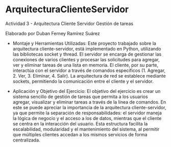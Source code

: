 # ArquitecturaClienteServidor

Actividad 3 - Arquitectura Cliente Servidor
Gestión de tareas

Elaborado por Duban Ferney Ramírez Suárez

- Montaje y Herramientas Utilizadas:
Este proyecto trabajado sobre la arquitectura cliente-servidor, está implementado en Python, utilizando las bibliotecas socket y thread. El servidor se encarga de gestionar las conexiones de varios clientes y procesar las solicitudes para agregar, ver y eliminar tareas de una lista en memoria. El cliente, por su parte, interactúa con el servidor a través de comandos específicos (1. Agregar, 2. Ver, 3. Eliminar, 4. Salir). La arquitectura de red se establece mediante sockets, permitiendo la comunicación entre el cliente y el servidor.


- Aplicación y Objetivo del Ejercicio:
El objetivo del ejercicio es crear un sistema sencillo de gestión de tareas que permita a los usuarios agregar, visualizar y eliminar tareas a través de la línea de comandos. En este se puede apreciar la importancia de la arquitectura cliente-servidor, ya que permite la separación de responsabilidades: el servidor maneja la lógica de negocio y el acceso a los de datos, mientras que el cliente se centra en la interacción del usuario. Esta estructura facilita la escalabilidad, modularidad y el mantenimiento del sistema, al permitir que múltiples clientes accedan a los mismos servicios de forma centralizada.
